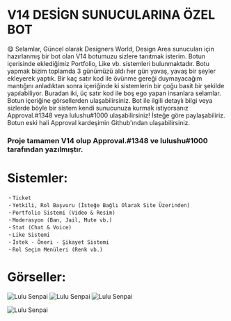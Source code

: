 # V14 DESİGN SUNUCULARINA ÖZEL BOT

😋 Selamlar, Güncel olarak Designers World, Design Area sunucuları için hazırlanmış bir bot olan V14 botumuzu sizlere tanıtmak isterim. Botun içerisinde eklediğimiz Portfolio, Like vb. sistemleri bulunmaktadır. Botu yapmak bizim toplamda 3 günümüzü aldı her gün yavaş, yavaş bir şeyler ekleyerek yaptık. Bir kaç satır kod ile övünme gereği duymayacağım mantığını anladıktan sonra içeriğinde ki sistemlerin bir çoğu basit bir şekilde yapılabiliyor. Buradan iki, üç satır kod ile boş ego yapan insanlara selamlar. Botun içeriğine görsellerden ulaşabilirsiniz. Bot ile ilgili detaylı bilgi veya sizlerde böyle bir sistem kendi sunucunuza kurmak istiyorsanız Approval.#1348 veya lulushu#1000 ulaşabilirsiniz! İsteğe göre paylaşabiliriz. Botun eski hali Approval kardeşimin Github'ından ulaşabilirsiniz.

### Proje tamamen V14 olup Approval.#1348 ve lulushu#1000 tarafından yazılmıştır.

# Sistemler:

```
・Ticket 
・Yetkili, Rol Başvuru (İsteğe Bağlı Olarak Site Üzerinden)
・Portfolio Sistemi (Video & Resim)
・Moderasyon (Ban, Jail, Mute vb.)
・Stat (Chat & Voice) 
・Like Sistemi
・İstek - Öneri - Şikayet Sistemi
・Rol Seçim Menüleri (Renk vb.)
```

# Görseller:

![Lulu Senpai](https://cdn.discordapp.com/attachments/952965223097184276/1042910535139741696/image_8.png)
![Lulu Senpai](https://cdn.discordapp.com/attachments/952965223097184276/1042910545751310336/image_2.png)
![Lulu Senpai](https://cdn.discordapp.com/attachments/952965223097184276/1042910546695049286/image_1.png)

![Lulu Senpai](https://cdn.discordapp.com/attachments/1026609796218093660/1042907935690469376/image.png)







